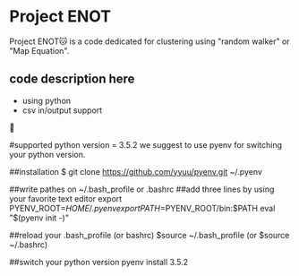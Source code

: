 # Project ENOT #

Project ENOT:cat: is a code
dedicated for clustering using "random walker" or "Map Equation".

## code description here ##
* using python
* csv in/output support

:banana:


#supported python version = 3.5.2
we suggest to use pyenv for switching your python version.

##installation 
$ git clone https://github.com/yyuu/pyenv.git ~/.pyenv

##write pathes on ~/.bash_profile or .bashrc
##add three lines by using your favorite text editor
export PYENV_ROOT=$HOME/.pyenv
export PATH=$PYENV_ROOT/bin:$PATH
eval "$(pyenv init -)"

##reload your .bash_profile (or bashrc)
$source ~/.bash_profile
(or $source ~/.bashrc)

##switch your python version
pyenv install 3.5.2